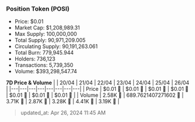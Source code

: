 
  ### Position Token (POSI)
  - Price: $0.01
  - Market Cap: $1,208,989.31
  - Max Supply: 100,000,000
  - Total Supply: 90,971,209.005
  - Circulating Supply: 90,191,263.061
  - Total Burn: 779,945.944
  - Holders: 736,123
  - Transactions: 5,739,350
  - Volume: $393,298,547.74

  **7D Price & Volume**
  | | 20&#x2F;04 | 21&#x2F;04 | 22&#x2F;04 | 23&#x2F;04 | 24&#x2F;04 | 25&#x2F;04 | 26&#x2F;04 |
  |---|---|---|---|---|---|---|---|
  | Price | $0.01 🔻 | $0.01 🚀 | $0.01 🔻 | $0.01 🔻 | $0.01 🔻 | $0.01 🔻 | $0.01 🔻 |
  | Volume | 2.58K 🔻 | 689.7621407271602 🔻 | 3.71K 🚀 | 2.87K 🔻 | 3.28K 🚀 | 4.41K 🚀 | 3.19K 🔻 |

  > updated_at: Apr 26, 2024 11:45 AM

